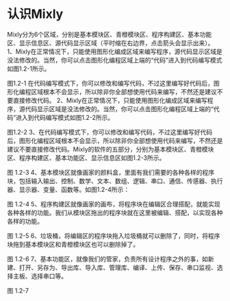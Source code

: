 # 认识Mixly
Mixly分为6个区域，分别是基本模块区、青橙模块区、程序构建区、基本功能区、显示信息区、源代码显示区域（平时缩在右边界，点击箭头会显示出来）。
1、Mixly在正常情况下，只能使用图形化编成区域来编写程序，源代码显示区域是没法修改的。当然，你可以点击图形化编程区域上端的“代码”进入到代码编写模式如图1.2-1所示。
 
图1.2-1
在代码编写模式下，你可以修改和编写代码，不过这里编写好代码后，图形化编程区域根本不会显示，所以除非你全部想使用代码来编写，不然还是建议不要直接修改代码。
2、Mixly在正常情况下，只能使用图形化编成区域来编写程序，源代码显示区域是没法修改的。当然，你可以点击图形化编程区域上端的“代码”进入到代码编写模式如图1.2-2所示。
 
图1.2-2
3、在代码编写模式下，你可以修改和编写代码，不过这里编写好代码后，图形化编程区域根本不会显示，所以除非你全部想使用代码来编写，不然还是建议不要直接修改代码。Mixly的软件的五部分，分别为基本模块区、青橙模块区、程序构建区、基本功能区、显示信息区如图1.2-3所示。
 
图 1.2-3
4、基本模块区就像画家的颜料盒，里面有我们需要的各种各样的程序块，包括输入输出、控制、数学、文本、数组、逻辑、串口、通信、传感器、执行器、显示器、变量、函数等。如图1.2-4所示：
 
图 1.2-4
5、程序构建区就像画家的画布，将程序块在编辑区合理搭配，就能实现各种各样的功能。我们从模块区拖出的程序块就在这里被编辑、搭配，以实现各种各样的功能。
 
图 1.2-5
6、垃圾桶，将编辑区的程序块拖入垃圾桶就可以删除了，同时，将程序块拖到基本模块区和青橙模块区也可以删除掉了。
 
图 1.2-6
7、基本功能区，就像我们的管家，负责所有设计程序之外的事，如新建、打开、另存为、导出库、导入库、管理库、编译、上传、保存、串口监视、选择主板、选择串口等。
 
图 1.2-7


